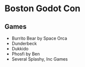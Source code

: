 # Boston Godot Con

## Games

- Burrito Bear by Space Orca
- Dunderbeck
- Dukkido
- Phosfi by Ben
- Several Splashy, Inc Games

